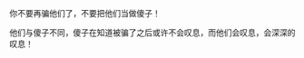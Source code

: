 <!---
markmeta_author: wongoo
markmeta_date: 2010-12-30 13:06:23
slug: they_are_not_stupid
markmeta_title: 他们不是傻子
wordpress_id: 51
markmeta_categories: Inspiration
-->

你不要再骗他们了，不要把他们当做傻子！

他们与傻子不同，傻子在知道被骗了之后或许不会叹息，而他们会叹息，会深深的叹息！
